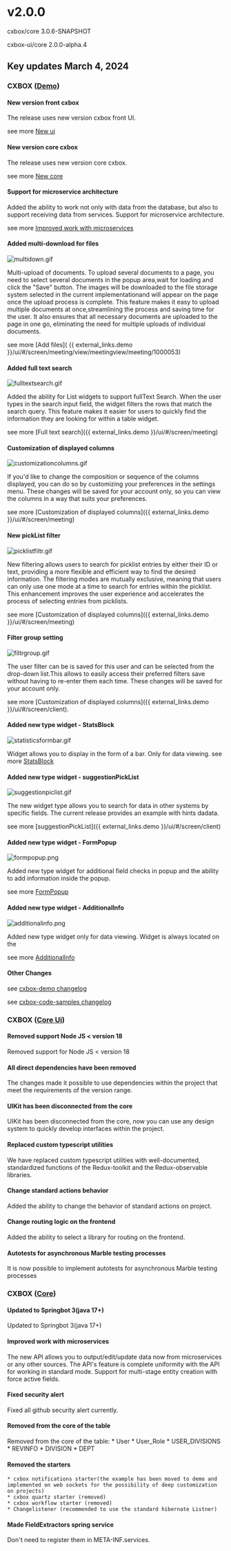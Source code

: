 # v2.0.0

cxbox/core 3.0.6-SNAPSHOT

cxbox-ui/core 2.0.0-alpha.4


## **Key updates March 4, 2024**

### CXBOX ([Demo](https://github.com/CX-Box/cxbox-demo))

#### New version front cxbox
The release uses new version cxbox front UI.

see more [New ui](#CXBOXUI)

#### New version core cxbox
The release uses new version core cxbox.

see more [New core](#CXBOXCORE)

####  Support for microservice architecture
Added the ability to work not only with data from the database, but also to support receiving data from services. Support for microservice architecture.

see more [Improved work with microservices](#Microservices)
 
#### Added multi-download for files
![multidown.gif](v2.0.0/multidown.gif)

Multi-upload of documents. To upload several documents to a page, you need to select several documents in the popup area,wait for loading and click the "Save" button. 
The images will be downloaded to the file storage system selected in the current implementationand will appear on the page
once the upload process is complete. This feature makes it easy to upload multiple documents at once,streamlining the process and saving time for the user.
It also ensures that all necessary documents are uploaded to the page in one go, eliminating the need for multiple uploads of individual documents.

see more [Add files](  {{ external_links.demo }}/ui/#/screen/meeting/view/meetingview/meeting/1000053)

#### Added full text search
![fulltextsearch.gif](v2.0.0/fulltextsearch.gif)
 
Added the ability for List widgets to support fullText Search. When the user types in the search input field, the widget filters the rows that match the search query. This feature makes it easier for users to quickly find the information they are looking for within a table widget.

see more [Full text search]({{ external_links.demo }}/ui/#/screen/meeting)

#### Customization of displayed columns
![customizationcolumns.gif](v2.0.0/customizationcolumns.gif)

If you'd like to change the composition or sequence of the columns displayed, you can do so by customizing your preferences in the settings menu.
These changes will be saved for your account only, so you can view the columns in a way that suits your preferences.

see more [Customization of displayed columns]({{ external_links.demo }}/ui/#/screen/meeting)

#### New pickList filter
![picklistfiltr.gif](v2.0.0/picklistfiltr.gif)

New filtering allows users to search for picklist entries by either their ID or text, providing a more flexible and efficient way to find the desired information. The filtering modes are mutually exclusive, meaning that users can only use one mode at a time to search for entries within the picklist.
This enhancement improves the user experience and accelerates the process of selecting entries from picklists.

see more [Customization of displayed columns]({{ external_links.demo }}/ui/#/screen/meeting)

#### Filter group setting
![filtrgroup.gif](v2.0.0/filtrgroup.gif)

The user filter can be is saved for this user and can be selected from the drop-down list.This allows to easily access their preferred filters save without having to re-enter them each time. These changes will be saved for your account only.

see more [Customization of displayed columns]({{ external_links.demo }}/ui/#/screen/client).

#### Added new type widget - StatsBlock
![statisticsformbar.gif](v2.0.0/statisticsformbar.gif)

Widget allows you to display  in the form of a bar. Only for data viewing.
see more [StatsBlock](https://doc.cxbox.org/widget/type/additionalinfo/additionalinfo/)

#### Added new type widget - suggestionPickList
![suggestionpiclist.gif](v2.0.0/suggestionpiclist.gif)
 
The new widget type allows you to search for data in other systems by specific fields. The current release provides an example with hints dadata.

see more [suggestionPickList]({{ external_links.demo }}/ui/#/screen/client)

#### Added new type widget -  FormPopup
![formpopup.png](v2.0.0/formpopup.png)

Added new type widget for additional field checks in popup and the ability to add information inside the popup.

see more [FormPopup](https://doc.cxbox.org/widget/type/formpopup/formpopup/)

#### Added new type widget -  AdditionalInfo
![additionalinfo.png](v2.0.0/additionalinfo.png)

Added new type widget only for data viewing. Widget is always located on the

see more [AdditionalInfo](https://doc.cxbox.org/widget/type/additionalinfo/additionalinfo/)
#### Other Changes
see [cxbox-demo changelog](https://github.com/CX-Box/cxbox-demo/releases/tag/v.2.0.0)

see [cxbox-code-samples changelog](https://github.com/CX-Box/cxbox-code-samples/releases/tag/v2.0.0)

### <a id="CXBOXUI">CXBOX</a> ([Core Ui](https://github.com/CX-Box/cxbox-ui))
 
#### Removed support Node JS < version 18
Removed support for Node JS < version 18

#### All direct dependencies have been removed
The changes made it possible to use dependencies within the project that meet the requirements of the version range.

#### UIKit has been disconnected from the core
UIKit has been disconnected from the core, now you can use any design system to quickly develop interfaces within the project.

#### Replaced custom typescript utilities
We have replaced custom typescript utilities with well-documented, standardized functions of the Redux-toolkit and the Redux-observable libraries.

#### Change standard actions behavior
Added the ability to change the behavior of standard actions on project.

#### Change routing logic on the frontend
Added the ability to select a library for routing on the frontend.

#### Autotests for asynchronous Marble testing processes
It is now possible to implement autotests for asynchronous Marble testing processes

### <a id="CXBOXCORE">CXBOX</a>  ([Core](https://github.com/CX-Box/cxbox))
#### Updated to Springbot 3(java 17+)
Updated to Springbot 3(java 17+)

#### <a id="Microservices">Improved work with microservices</a>
The new API allows you to output/edit/update data now from microservices or any other sources.
The API's feature is complete uniformity with the API for working in standard mode.
Support for multi-stage entity creation with force active fields.

#### Fixed security alert 
Fixed all github security alert currently.

#### Removed from the core of the table
Removed from the core of the table:
    * User
    * User_Role
    * USER_DIVISIONS
    * REVINFO
    * DIVISION
    * DEPT

#### Removed the starters
    * cxbox notifications starter(the example has been moved to demo and implemented on web sockets for the possibility of deep customization on projects)
    * cxbox quartz starter (removed)
    * cxbox workflow starter (removed)
    * Changelistener (recommended to use the standard hibernate Listner)

#### Made FieldExtractors spring service 
Don't need to register them in META-INF.services.